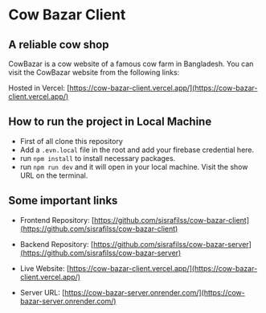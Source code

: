 # Cow Bazar Client
## A reliable cow shop

CowBazar is a cow website of a famous cow farm in Bangladesh. You can visit the CowBazar website from the following links:

Hosted in Vercel: [https://cow-bazar-client.vercel.app/](https://cow-bazar-client.vercel.app/)


## How to run the project in Local Machine
* First of all clone this repository
* Add a `.evn.local` file in the root and add your firebase credential here.
* run `npm install` to install necessary packages.
* run `npm run dev` and it will open in your local machine. Visit the show URL on the terminal.

## Some important links
* Frontend Repository: [https://github.com/sisrafilss/cow-bazar-client](https://github.com/sisrafilss/cow-bazar-client)

* Backend Repository: [https://github.com/sisrafilss/cow-bazar-server](https://github.com/sisrafilss/cow-bazar-server)

* Live Website: [https://cow-bazar-client.vercel.app/](https://cow-bazar-client.vercel.app/)

* Server URL: [https://cow-bazar-server.onrender.com/](https://cow-bazar-server.onrender.com/)
